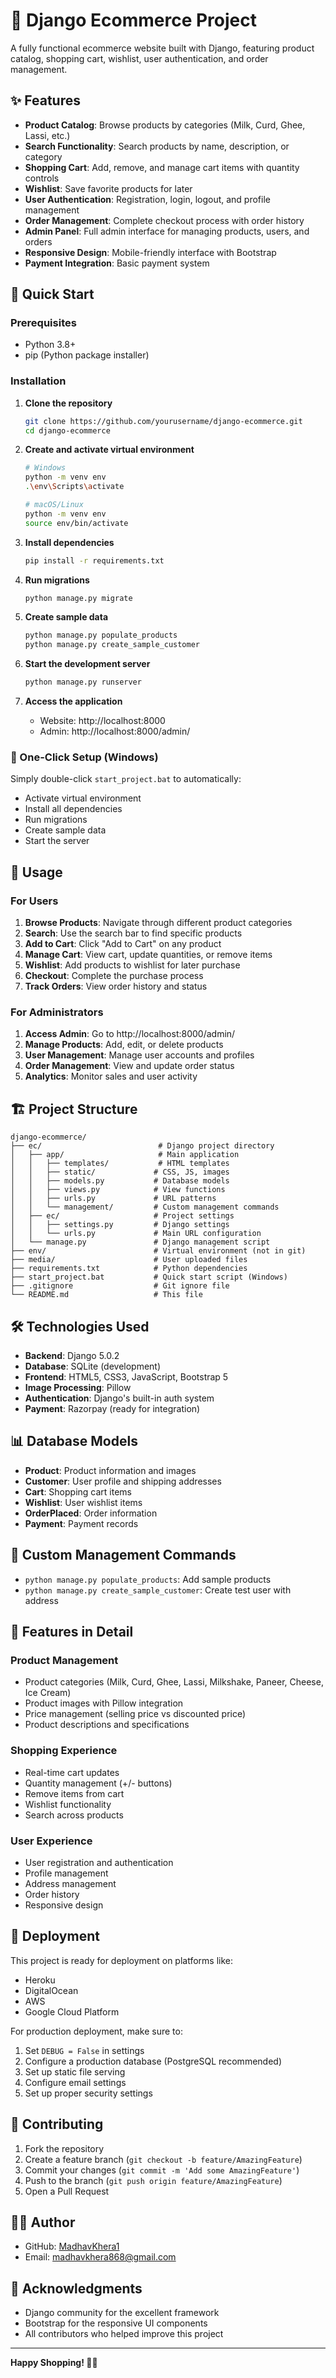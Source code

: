 # 🛒 Django Ecommerce Project

A fully functional ecommerce website built with Django, featuring product catalog, shopping cart, wishlist, user authentication, and order management.

## ✨ Features

- **Product Catalog**: Browse products by categories (Milk, Curd, Ghee, Lassi, etc.)
- **Search Functionality**: Search products by name, description, or category
- **Shopping Cart**: Add, remove, and manage cart items with quantity controls
- **Wishlist**: Save favorite products for later
- **User Authentication**: Registration, login, logout, and profile management
- **Order Management**: Complete checkout process with order history
- **Admin Panel**: Full admin interface for managing products, users, and orders
- **Responsive Design**: Mobile-friendly interface with Bootstrap
- **Payment Integration**: Basic payment system

## 🚀 Quick Start

### Prerequisites
- Python 3.8+
- pip (Python package installer)

### Installation

1. **Clone the repository**
   ```bash
   git clone https://github.com/yourusername/django-ecommerce.git
   cd django-ecommerce
   ```

2. **Create and activate virtual environment**
   ```bash
   # Windows
   python -m venv env
   .\env\Scripts\activate

   # macOS/Linux
   python -m venv env
   source env/bin/activate
   ```

3. **Install dependencies**
   ```bash
   pip install -r requirements.txt
   ```

4. **Run migrations**
   ```bash
   python manage.py migrate
   ```

5. **Create sample data**
   ```bash
   python manage.py populate_products
   python manage.py create_sample_customer
   ```

6. **Start the development server**
   ```bash
   python manage.py runserver
   ```

7. **Access the application**
   - Website: http://localhost:8000
   - Admin: http://localhost:8000/admin/

### 🎯 One-Click Setup (Windows)

Simply double-click `start_project.bat` to automatically:
- Activate virtual environment
- Install all dependencies
- Run migrations
- Create sample data
- Start the server

## 📱 Usage

### For Users
1. **Browse Products**: Navigate through different product categories
2. **Search**: Use the search bar to find specific products
3. **Add to Cart**: Click "Add to Cart" on any product
4. **Manage Cart**: View cart, update quantities, or remove items
5. **Wishlist**: Add products to wishlist for later purchase
6. **Checkout**: Complete the purchase process
7. **Track Orders**: View order history and status

### For Administrators
1. **Access Admin**: Go to http://localhost:8000/admin/
2. **Manage Products**: Add, edit, or delete products
3. **User Management**: Manage user accounts and profiles
4. **Order Management**: View and update order status
5. **Analytics**: Monitor sales and user activity

## 🏗️ Project Structure

```
django-ecommerce/
├── ec/                          # Django project directory
│   ├── app/                     # Main application
│   │   ├── templates/           # HTML templates
│   │   ├── static/             # CSS, JS, images
│   │   ├── models.py           # Database models
│   │   ├── views.py            # View functions
│   │   ├── urls.py             # URL patterns
│   │   └── management/         # Custom management commands
│   ├── ec/                     # Project settings
│   │   ├── settings.py         # Django settings
│   │   └── urls.py             # Main URL configuration
│   └── manage.py               # Django management script
├── env/                        # Virtual environment (not in git)
├── media/                      # User uploaded files
├── requirements.txt            # Python dependencies
├── start_project.bat           # Quick start script (Windows)
├── .gitignore                  # Git ignore file
└── README.md                   # This file
```

## 🛠️ Technologies Used

- **Backend**: Django 5.0.2
- **Database**: SQLite (development)
- **Frontend**: HTML5, CSS3, JavaScript, Bootstrap 5
- **Image Processing**: Pillow
- **Authentication**: Django's built-in auth system
- **Payment**: Razorpay (ready for integration)

## 📊 Database Models

- **Product**: Product information and images
- **Customer**: User profile and shipping addresses
- **Cart**: Shopping cart items
- **Wishlist**: User wishlist items
- **OrderPlaced**: Order information
- **Payment**: Payment records

## 🔧 Custom Management Commands

- `python manage.py populate_products`: Add sample products
- `python manage.py create_sample_customer`: Create test user with address

## 🎨 Features in Detail

### Product Management
- Product categories (Milk, Curd, Ghee, Lassi, Milkshake, Paneer, Cheese, Ice Cream)
- Product images with Pillow integration
- Price management (selling price vs discounted price)
- Product descriptions and specifications

### Shopping Experience
- Real-time cart updates
- Quantity management (+/- buttons)
- Remove items from cart
- Wishlist functionality
- Search across products

### User Experience
- User registration and authentication
- Profile management
- Address management
- Order history
- Responsive design

## 🚀 Deployment

This project is ready for deployment on platforms like:
- Heroku
- DigitalOcean
- AWS
- Google Cloud Platform

For production deployment, make sure to:
1. Set `DEBUG = False` in settings
2. Configure a production database (PostgreSQL recommended)
3. Set up static file serving
4. Configure email settings
5. Set up proper security settings

## 🤝 Contributing

1. Fork the repository
2. Create a feature branch (`git checkout -b feature/AmazingFeature`)
3. Commit your changes (`git commit -m 'Add some AmazingFeature'`)
4. Push to the branch (`git push origin feature/AmazingFeature`)
5. Open a Pull Request

## 👨‍💻 Author

- GitHub: [MadhavKhera1](https://github.com/MadhavKhera1)
- Email: madhavkhera868@gmail.com

## 🙏 Acknowledgments

- Django community for the excellent framework
- Bootstrap for the responsive UI components
- All contributors who helped improve this project

---


**Happy Shopping! 🛒✨**
